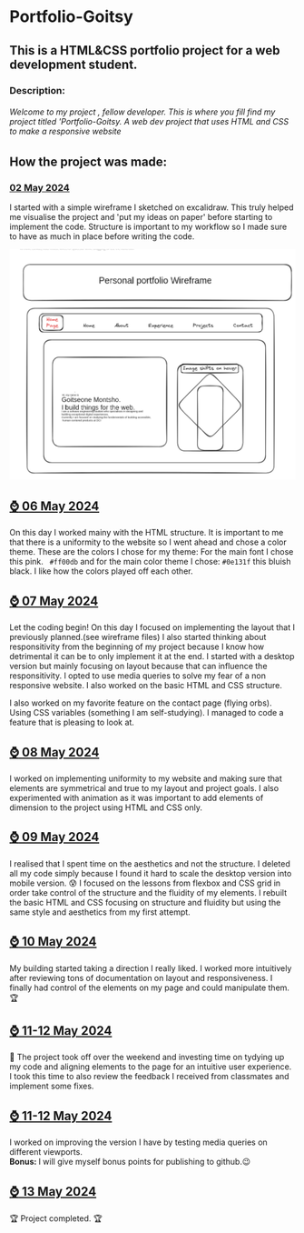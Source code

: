 # Portfolio-Goitsy

## This is a HTML&CSS portfolio project for a web development student.

### Description:

###### Welcome to my project , fellow developer. This is where you fill find my project titled 'Portfolio-Goitsy. A web dev project that uses HTML and CSS to make a responsive website

## How the project was made:

### <u> 02 May 2024 </u>

I started with a simple wireframe I sketched on excalidraw. This truly helped me visualise the project and 'put my ideas on paper' before starting to implement the code. Structure is important to my workflow so I made sure to have as much in place before writing the code.

![Alt text](./wireframe-personal-portfolio/Screenshot%20from%202024-05-02%2015-15-34.png "one page of my wireframe")

## <u> :watch: 06 May 2024 </u>

On this day I worked mainy with the HTML structure. It is important to me that there is a uniformity to the website so I went ahead and chose a color theme. These are the colors I chose for my theme: For the main font I chose this pink. ` #ff00db` and for the main color theme I chose: `#0e131f` this bluish black. I like how the colors played off each other.

## <u> :watch: 07 May 2024 </u>

Let the coding begin! On this day I focused on implementing the layout that I previously planned.(see wireframe files) I also started thinking about responsitivity from the beginning of my project because I know how detrimental it can be to only implement it at the end. I started with a desktop version but mainly focusing on layout because that can influence the responsitivity. I opted to use media queries to solve my fear of a non responsive website. I also worked on the basic HTML and CSS structure.

I also worked on my favorite feature on the contact page (flying orbs). Using CSS variables (something I am self-studying). I managed to code a feature that is pleasing to look at.

## <u> :watch: 08 May 2024 </u>

I worked on implementing uniformity to my website and making sure that elements are symmetrical and true to my layout and project goals. I also experimented with animation as it was important to add elements of dimension to the project using HTML and CSS only.

## <u> :watch: 09 May 2024 </u>

I realised that I spent time on the aesthetics and not the structure. I deleted all my code simply because I found it hard to scale the desktop version into mobile version. :cold_sweat:
I focused on the lessons from flexbox and CSS grid in order take control of the structure and the fluidity of my elements.
I rebuilt the basic HTML and CSS focusing on structure and fluidity but using the same style and aesthetics from my first attempt.

## <u> :watch: 10 May 2024 </u>

My building started taking a direction I really liked. I worked more intuitively after reviewing tons of documentation on layout and responsiveness. I finally had control of the elements on my page and could manipulate them.:trophy:

## <u> :watch: 11-12 May 2024 </u>

:rocket: The project took off over the weekend and investing time on tydying up my code and aligning elements to the page for an intuitive user experience. I took this time to also review the feedback I received from classmates and implement some fixes.

## <u> :watch: 11-12 May 2024 </u>

I worked on improving the version I have by testing media queries on different viewports. <br>
<b>Bonus: </b> I will give myself bonus points for publishing to github.:wink:

## <u> :watch: 13 May 2024 </u>

:trophy: Project completed. :trophy:
